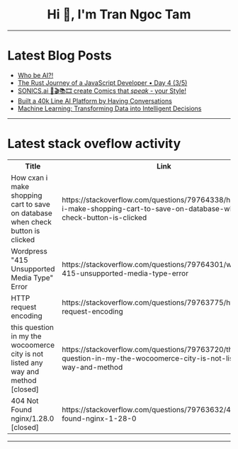 <h1 align="center">Hi 👋, I'm Tran Ngoc Tam</h1>

---

# Latest Blog Posts 
<!-- BLOG-POST-LIST:START -->
- [Who be AI?!](https://dev.to/kizito007/who-be-ai-5180)
- [The Rust Journey of a JavaScript Developer • Day 4 &lpar;3/5&rpar;](https://dev.to/fedtti/the-rust-journey-of-a-javascript-developer-day-4-35-1dfc)
- [SONICS.ai 🧠🎬📚🎞️ create Comics that *speak* - your Style!](https://dev.to/ssithub/sonicsai-create-comics-that-speak-your-style-32p8)
- [Built a 40k Line AI Platform by Having Conversations](https://dev.to/ryszardrzepa/built-a-40k-line-ai-platform-by-having-conversations-4k9b)
- [Machine Learning: Transforming Data into Intelligent Decisions](https://dev.to/hadi_ahad_524f44ef9d635ee/machine-learning-transforming-data-into-intelligent-decisions-5fmh)
<!-- BLOG-POST-LIST:END -->

---

# Latest stack oveflow activity
<table>
  <tr><th>Title</th><th>Link</th></tr>
  <!-- STACKOVERFLOW:START --><tr><td>How cxan i make shopping cart to save on database when check button is clicked</td><td>https://stackoverflow.com/questions/79764338/how-cxan-i-make-shopping-cart-to-save-on-database-when-check-button-is-clicked</td></tr><tr><td>Wordpress &quot;415 Unsupported Media Type&quot; Error</td><td>https://stackoverflow.com/questions/79764301/wordpress-415-unsupported-media-type-error</td></tr><tr><td>HTTP request encoding</td><td>https://stackoverflow.com/questions/79763775/http-request-encoding</td></tr><tr><td>this question in my the wocoomerce city is not listed any way and method [closed]</td><td>https://stackoverflow.com/questions/79763720/this-question-in-my-the-wocoomerce-city-is-not-listed-any-way-and-method</td></tr><tr><td>404 Not Found nginx/1.28.0 [closed]</td><td>https://stackoverflow.com/questions/79763632/404-not-found-nginx-1-28-0</td></tr><!-- STACKOVERFLOW:END -->
</table>

---


